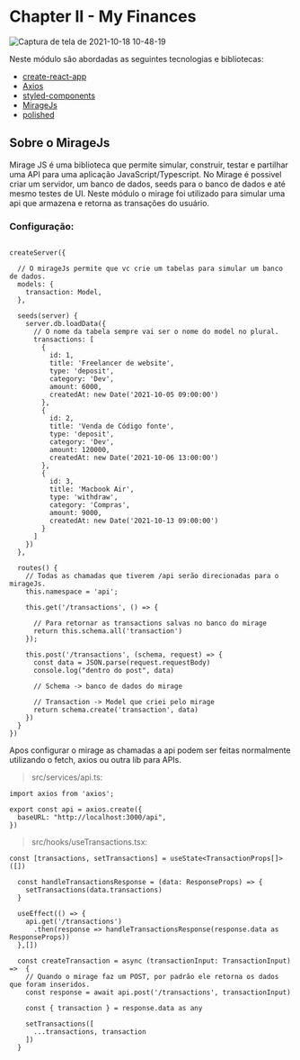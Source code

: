 # Chapter II - My Finances

![Captura de tela de 2021-10-18 10-48-19](https://user-images.githubusercontent.com/83431609/137744242-049be696-0a7e-48b8-94a3-f156836f5c15.png)


Neste módulo são abordadas as seguintes tecnologias e bibliotecas:

- [create-react-app](https://create-react-app.dev/)
- [Axios](https://axios-http.com/docs/intro)
- [styled-components](https://styled-components.com/)
- [MirageJs](https://miragejs.com/)
- [polished](https://polished.js.org/)

## Sobre o MirageJs

Mirage JS é uma biblioteca que permite simular, construir, testar e partilhar uma API para uma aplicação JavaScript/Typescript. No Mirage é possivel criar um servidor, um banco de dados, seeds para o banco de dados e até mesmo testes de UI. Neste módulo o mirage foi utilizado para simular uma api que armazena e retorna as transações do usuário.

### Configuração:

``` Ts

createServer({

  // O mirageJs permite que vc crie um tabelas para simular um banco de dados.
  models: {
    transaction: Model,
  },

  seeds(server) {
    server.db.loadData({
      // O nome da tabela sempre vai ser o nome do model no plural.
      transactions: [
        {
          id: 1,
          title: 'Freelancer de website',
          type: 'deposit',
          category: 'Dev',
          amount: 6000,
          createdAt: new Date('2021-10-05 09:00:00')
        },
        {
          id: 2,
          title: 'Venda de Código fonte',
          type: 'deposit',
          category: 'Dev',
          amount: 120000,
          createdAt: new Date('2021-10-06 13:00:00')
        },
        {
          id: 3,
          title: 'Macbook Air',
          type: 'withdraw',
          category: 'Compras',
          amount: 9000,
          createdAt: new Date('2021-10-13 09:00:00')
        }
      ]
    })
  },

  routes() {
    // Todas as chamadas que tiverem /api serão direcionadas para o mirageJs.
    this.namespace = 'api';

    this.get('/transactions', () => {

      // Para retornar as transactions salvas no banco do mirage
      return this.schema.all('transaction')
    });

    this.post('/transactions', (schema, request) => {
      const data = JSON.parse(request.requestBody)
      console.log("dentro do post", data)

      // Schema -> banco de dados do mirage

      // Transaction -> Model que criei pelo mirage
      return schema.create('transaction', data)
    })
  }
})

```
Apos configurar o mirage as chamadas a api podem ser feitas normalmente utilizando o fetch, axios ou outra lib para APIs.

> src/services/api.ts:

``` Ts
import axios from 'axios';

export const api = axios.create({
  baseURL: "http://localhost:3000/api",
})

```
> src/hooks/useTransactions.tsx:

```Ts
const [transactions, setTransactions] = useState<TransactionProps[]>([])
  
  const handleTransactionsResponse = (data: ResponseProps) => {
    setTransactions(data.transactions)
  }
    
  useEffect(() => {
    api.get('/transactions')
      .then(response => handleTransactionsResponse(response.data as ResponseProps))
  },[])

  const createTransaction = async (transactionInput: TransactionInput) =>  {
    // Quando o mirage faz um POST, por padrão ele retorna os dados que foram inseridos.
    const response = await api.post('/transactions', transactionInput)

    const { transaction } = response.data as any

    setTransactions([
      ...transactions, transaction
    ])
  }
  

```
